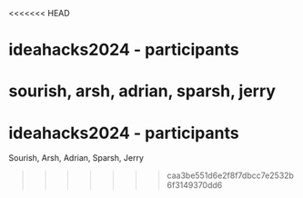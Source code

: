 <<<<<<< HEAD
# ideahacks2024 - participants
sourish, arsh, adrian, sparsh, jerry
=======
# ideahacks2024 - participants
Sourish, Arsh, Adrian, Sparsh, Jerry

>>>>>>> caa3be551d6e2f8f7dbcc7e2532b6f3149370dd6
